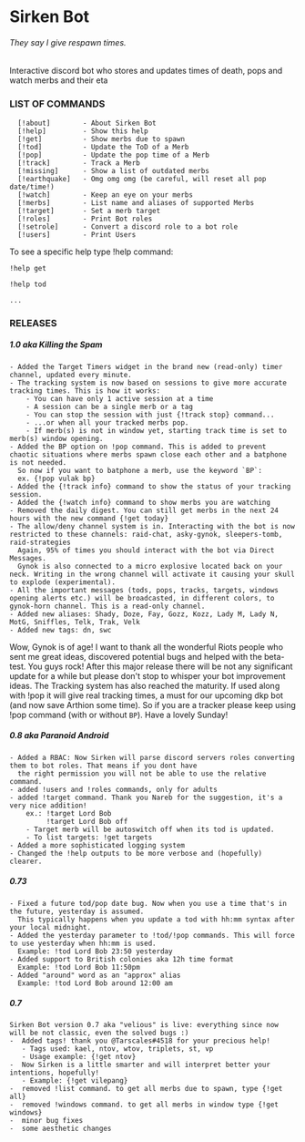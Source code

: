 # Sirken Bot
###### They say I give *respawn times*.

Interactive discord bot who stores and updates times of death, pops and watch merbs and their eta

### LIST OF COMMANDS
```
  [!about]        - About Sirken Bot
  [!help]         - Show this help
  [!get]          - Show merbs due to spawn
  [!tod]          - Update the ToD of a Merb
  [!pop]          - Update the pop time of a Merb
  [!track]        - Track a Merb
  [!missing]      - Show a list of outdated merbs
  [!earthquake]   - Omg omg omg (be careful, will reset all pop date/time!)
  [!watch]        - Keep an eye on your merbs
  [!merbs]        - List name and aliases of supported Merbs
  [!target]       - Set a merb target
  [!roles]        - Print Bot roles
  [!setrole]      - Convert a discord role to a bot role
  [!users]        - Print Users

```
To see a specific help type !help command:
```
!help get
```
```
!help tod
```
```
...
```

### RELEASES
##### 1.0 aka Killing the Spam
```
- Added the Target Timers widget in the brand new (read-only) timer channel, updated every minute.
- The tracking system is now based on sessions to give more accurate tracking times. This is how it works:
    - You can have only 1 active session at a time
    - A session can be a single merb or a tag
    - You can stop the session with just {!track stop} command...
    - ...or when all your tracked merbs pop.
    - If merb(s) is not in window yet, starting track time is set to merb(s) window opening.
- Added the BP option on !pop command. This is added to prevent chaotic situations where merbs spawn close each other and a batphone is not needed.
  So now if you want to batphone a merb, use the keyword `BP`:
  ex. {!pop vulak bp}
- Added the {!track info} command to show the status of your tracking session.
- Added the {!watch info} command to show merbs you are watching
- Removed the daily digest. You can still get merbs in the next 24 hours with the new command {!get today}
- The allow/deny channel system is in. Interacting with the bot is now restricted to these channels: raid-chat, asky-gynok, sleepers-tomb, raid-strategies
  Again, 95% of times you should interact with the bot via Direct Messages.
  Gynok is also connected to a micro explosive located back on your neck. Writing in the wrong channel will activate it causing your skull to explode (experimental).
- All the important messages (tods, pops, tracks, targets, windows opening alerts etc.) will be broadcasted, in different colors, to gynok-horn channel. This is a read-only channel.
- Added new aliases: Shady, Doze, Fay, Gozz, Kozz, Lady M, Lady N, MotG, Sniffles, Telk, Trak, Velk
- Added new tags: dn, swc
```
Wow, Gynok is of age! I want to thank all the wonderful Riots people who sent me great ideas, discovered potential bugs and helped with the beta-test. You guys rock!
After this major release there will be not any significant update for a while but please don't stop to whisper your bot improvement ideas.
The Tracking system has also reached the maturity. If used along with !pop it will give real tracking times, a must for our upcoming dkp bot (and now save Arthion some time).
So if you are a tracker please keep using !pop command (with or without `BP`).
Have a lovely Sunday!

##### 0.8 aka Paranoid Android
```
- Added a RBAC: Now Sirken will parse discord servers roles converting them to bot roles. That means if you dont have
  the right permission you will not be able to use the relative command.
- added !users and !roles commands, only for adults
- added !target command. Thank you Nareb for the suggestion, it's a very nice addition!
    ex.: !target Lord Bob 
         !target Lord Bob off
    - Target merb will be autoswitch off when its tod is updated. 
    - To list targets: !get targets
- Added a more sophisticated logging system
- Changed the !help outputs to be more verbose and (hopefully) clearer.

```
##### 0.73
```
- Fixed a future tod/pop date bug. Now when you use a time that's in the future, yesterday is assumed.
  This typically happens when you update a tod with hh:mm syntax after your local midnight.
- Added the yesterday parameter to !tod/!pop commands. This will force to use yesterday when hh:mm is used.
  Example: !tod Lord Bob 23:50 yesterday
- Added support to British colonies aka 12h time format
  Example: !tod Lord Bob 11:50pm
- Added "around" word as an "approx" alias
  Example: !tod Lord Bob around 12:00 am
```
##### 0.7
```
Sirken Bot version 0.7 aka "velious" is live: everything since now will be not classic, even the solved bugs :)
-  Added tags! thank you @Tarscales#4518 for your precious help!
   - Tags used: kael, ntov, wtov, triplets, st, vp
   - Usage example: {!get ntov}
-  Now Sirken is a little smarter and will interpret better your intentions, hopefully!
   - Example: {!get vilepang}
-  removed !list command. to get all merbs due to spawn, type {!get all}
-  removed !windows command. to get all merbs in window type {!get windows}
-  minor bug fixes
-  some aesthetic changes
```
